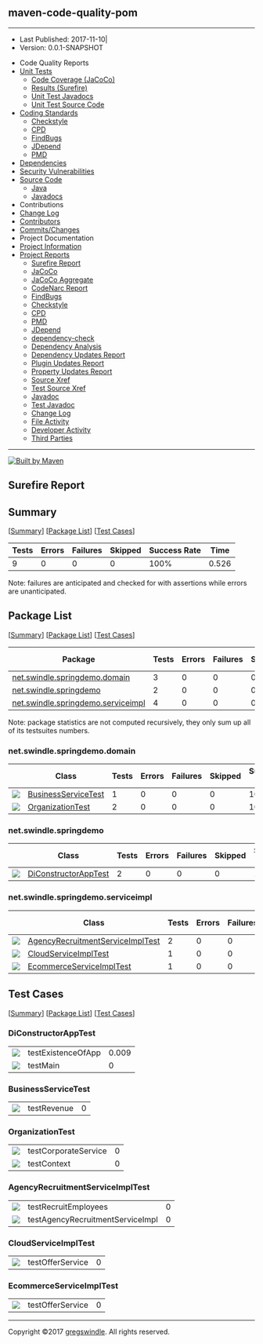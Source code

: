 ## maven-code-quality-pom

-----

  - Last Published: 2017-11-10|
  - Version: 0.0.1-SNAPSHOT

<!-- end list -->

  - Code Quality Reports
  - [Unit Tests](#)
      - [Code Coverage
        (JaCoCo)](jacoco/index.md "Code Coverage (JaCoCo)")
      - [Results (Surefire)](#)
      - [Unit Test
        Javadocs](testapidocs/index.md "Unit Test Javadocs")
      - [Unit Test Source
        Code](xref-test/index.md "Unit Test Source Code")
  - [Coding Standards](checkstyle.md "Coding Standards")
      - [Checkstyle](checkstyle.md "Checkstyle")
      - [CPD](cpd.md "CPD")
      - [FindBugs](findbugs.md "FindBugs")
      - [JDepend](jdepend-report.md "JDepend")
      - [PMD](pmd.md "PMD")
  - [Dependencies](dependency-updates-report.md "Dependencies")
  - [Security Vulnerabilities](codenarc.md "Security Vulnerabilities")
  - [Source Code](xref/index.md "Source Code")
      - [Java](xref/index.md "Java")
      - [Javadocs](apidocs/index.md "Javadocs")
  - Contributions
  - [Change Log](changelog.md "Change Log")
  - [Contributors](dev-activity.md "Contributors")
  - [Commits/Changes](file-activity.md "Commits/Changes")
  - Project Documentation
  - [Project Information](project-info.md "Project Information")
  - [Project Reports](project-reports.md "Project Reports")
      - [Surefire Report](#)
      - [JaCoCo](jacoco/index.md "JaCoCo")
      - [JaCoCo
        Aggregate](jacoco-aggregate/index.md "JaCoCo Aggregate")
      - [CodeNarc
        Report](codenarc.md "CodeNarc Report")
      - [FindBugs](findbugs.md "FindBugs")
      - [Checkstyle](checkstyle.md "Checkstyle")
      - [CPD](cpd.md "CPD")
      - [PMD](pmd.md "PMD")
      - [JDepend](jdepend-report.md "JDepend")
      - [dependency-check](dependency-check-report.md "dependency-check")
      - [Dependency
        Analysis](dependency-analysis.md "Dependency Analysis")
      - [Dependency Updates
        Report](dependency-updates-report.md "Dependency Updates Report")
      - [Plugin Updates
        Report](plugin-updates-report.md "Plugin Updates Report")
      - [Property Updates
        Report](property-updates-report.md "Property Updates Report")
      - [Source Xref](xref/index.md "Source Xref")
      - [Test Source Xref](xref-test/index.md "Test Source Xref")
      - [Javadoc](apidocs/index.md "Javadoc")
      - [Test Javadoc](testapidocs/index.md "Test Javadoc")
      - [Change Log](changelog.md "Change Log")
      - [File Activity](file-activity.md "File Activity")
      - [Developer Activity](dev-activity.md "Developer Activity")
      - [Third Parties](third-party-report.md "Third Parties")

-----

[![Built by
Maven](./images/logos/maven-feather.png)](http://maven.apache.org/ "Built by Maven")

## Surefire Report

## Summary

\[[Summary](#Summary)\] \[[Package List](#Package_List)\] \[[Test
Cases](#Test_Cases)\]

  

| Tests | Errors | Failures | Skipped | Success Rate | Time  |
| ----- | ------ | -------- | ------- | ------------ | ----- |
| 9     | 0      | 0        | 0       | 100%         | 0.526 |

  

Note: failures are anticipated and checked for with assertions while
errors are unanticipated.

  

## Package List

\[[Summary](#Summary)\] \[[Package List](#Package_List)\] \[[Test
Cases](#Test_Cases)\]

  

| Package                                                                   | Tests | Errors | Failures | Skipped | Success Rate | Time  |
| ------------------------------------------------------------------------- | ----- | ------ | -------- | ------- | ------------ | ----- |
| [net.swindle.springdemo.domain](#net.swindle.springdemo.domain)           | 3     | 0      | 0        | 0       | 100%         | 0     |
| [net.swindle.springdemo](#net.swindle.springdemo)                         | 2     | 0      | 0        | 0       | 100%         | 0.526 |
| [net.swindle.springdemo.serviceimpl](#net.swindle.springdemo.serviceimpl) | 4     | 0      | 0        | 0       | 100%         | 0     |

  

Note: package statistics are not computed recursively, they only sum up
all of its testsuites
numbers.

### net.swindle.springdemo.domain

|                                                                                       | Class                                                                    | Tests | Errors | Failures | Skipped | Success Rate | Time |
| ------------------------------------------------------------------------------------- | ------------------------------------------------------------------------ | ----- | ------ | -------- | ------- | ------------ | ---- |
| [![](images/icon_success_sml.gif)](#net.swindle.springdemo.domainBusinessServiceTest) | [BusinessServiceTest](#net.swindle.springdemo.domainBusinessServiceTest) | 1     | 0      | 0        | 0       | 100%         | 0    |
| [![](images/icon_success_sml.gif)](#net.swindle.springdemo.domainOrganizationTest)    | [OrganizationTest](#net.swindle.springdemo.domainOrganizationTest)       | 2     | 0      | 0        | 0       | 100%         | 0    |

### net.swindle.springdemo

|                                                                                 | Class                                                               | Tests | Errors | Failures | Skipped | Success Rate | Time  |
| ------------------------------------------------------------------------------- | ------------------------------------------------------------------- | ----- | ------ | -------- | ------- | ------------ | ----- |
| [![](images/icon_success_sml.gif)](#net.swindle.springdemoDiConstructorAppTest) | [DiConstructorAppTest](#net.swindle.springdemoDiConstructorAppTest) | 2     | 0      | 0        | 0       | 100%         | 0.526 |

### net.swindle.springdemo.serviceimpl

|                                                                                                         | Class                                                                                                   | Tests | Errors | Failures | Skipped | Success Rate | Time |
| ------------------------------------------------------------------------------------------------------- | ------------------------------------------------------------------------------------------------------- | ----- | ------ | -------- | ------- | ------------ | ---- |
| [![](images/icon_success_sml.gif)](#net.swindle.springdemo.serviceimplAgencyRecruitmentServiceImplTest) | [AgencyRecruitmentServiceImplTest](#net.swindle.springdemo.serviceimplAgencyRecruitmentServiceImplTest) | 2     | 0      | 0        | 0       | 100%         | 0    |
| [![](images/icon_success_sml.gif)](#net.swindle.springdemo.serviceimplCloudServiceImplTest)             | [CloudServiceImplTest](#net.swindle.springdemo.serviceimplCloudServiceImplTest)                         | 1     | 0      | 0        | 0       | 100%         | 0    |
| [![](images/icon_success_sml.gif)](#net.swindle.springdemo.serviceimplEcommerceServiceImplTest)         | [EcommerceServiceImplTest](#net.swindle.springdemo.serviceimplEcommerceServiceImplTest)                 | 1     | 0      | 0        | 0       | 100%         | 0    |

  

## Test Cases

\[[Summary](#Summary)\] \[[Package List](#Package_List)\] \[[Test
Cases](#Test_Cases)\]

### DiConstructorAppTest

|                                  |                    |       |
| -------------------------------- | ------------------ | ----- |
| ![](images/icon_success_sml.gif) | testExistenceOfApp | 0.009 |
| ![](images/icon_success_sml.gif) | testMain           | 0     |

### BusinessServiceTest

|                                  |             |   |
| -------------------------------- | ----------- | - |
| ![](images/icon_success_sml.gif) | testRevenue | 0 |

### OrganizationTest

|                                  |                      |   |
| -------------------------------- | -------------------- | - |
| ![](images/icon_success_sml.gif) | testCorporateService | 0 |
| ![](images/icon_success_sml.gif) | testContext          | 0 |

### AgencyRecruitmentServiceImplTest

|                                  |                                  |   |
| -------------------------------- | -------------------------------- | - |
| ![](images/icon_success_sml.gif) | testRecruitEmployees             | 0 |
| ![](images/icon_success_sml.gif) | testAgencyRecruitmentServiceImpl | 0 |

### CloudServiceImplTest

|                                  |                  |   |
| -------------------------------- | ---------------- | - |
| ![](images/icon_success_sml.gif) | testOfferService | 0 |

### EcommerceServiceImplTest

|                                  |                  |   |
| -------------------------------- | ---------------- | - |
| ![](images/icon_success_sml.gif) | testOfferService | 0 |

  

-----

Copyright ©2017 [gregswindle](https://github.com/gregswindle). All
rights reserved.
